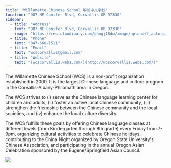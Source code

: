 ```yaml
---
title: "Willamette Chinese School 华兰中文学校"
location: "987 NE Conifer Blvd, Corvallis OR 97330"
sidebar:
  - title: "Address"
    text: "987 NE Conifer Blvd, Corvallis OR 97330"
    image: "https://res.cloudinary.com/dhngj18do/image/upload/f_auto,q_auto/v1/images/activities/wcslogo_ky0kazlkifjzhk4peggo"
  - title: "Phone"
    text: "847-668-1511"
  - title: "Email"
    text: "wcscorvallis@gmail.com"
  - title: "Website"
    text: "[wcscorvallis.webs.com/](http://wcscorvallis.webs.com/)"
---
```


The Willamette Chinese School (WCS) is a non-profit organization established in 2000. It is the largest Chinese language and culture program in the Corvallis-Albany-Philomath area in Oregon.

The WCS strives to (i) serve as the Chinese language learning center for children and adults, (ii) foster an active local Chinese community, (iii) strengthen the friendship between the Chinese community and the local societies, and (iv) enhance the local culture diversity.

The WCS fulfills these goals by offering Chinese language classes at different levels (from Kindergarten through 8th grade) every Friday from 7-9pm, organizing cultural activities to celebrate Chinese holidays, contributing to the China Night organized by Oregon State University's Chinese Association, and participating in the annual Oregon Asian Celebration sponsored by the Eugene/Springfield Asian Council.

![](https://res.cloudinary.com/dhngj18do/image/upload/f_auto,q_auto/v1/images/activities/wcs_quqdi7j71uciafq0ms6x)
